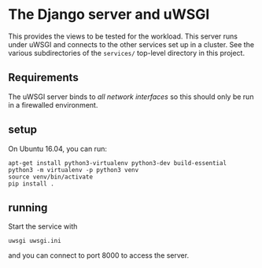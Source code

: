 # The Django server and uWSGI

This provides the views to be tested for the workload. This server
runs under uWSGI and connects to the other services
set up in a cluster. See the various subdirectories of the `services/` top-level
directory in this project.

## Requirements

The uWSGI server binds to *all network interfaces* so this should only be run in
a firewalled environment.

## setup

On Ubuntu 16.04, you can run:

    apt-get install python3-virtualenv python3-dev build-essential
    python3 -m virtualenv -p python3 venv
    source venv/bin/activate
    pip install .

## running

Start the service with

    uwsgi uwsgi.ini

and you can connect to port 8000 to access the server.
